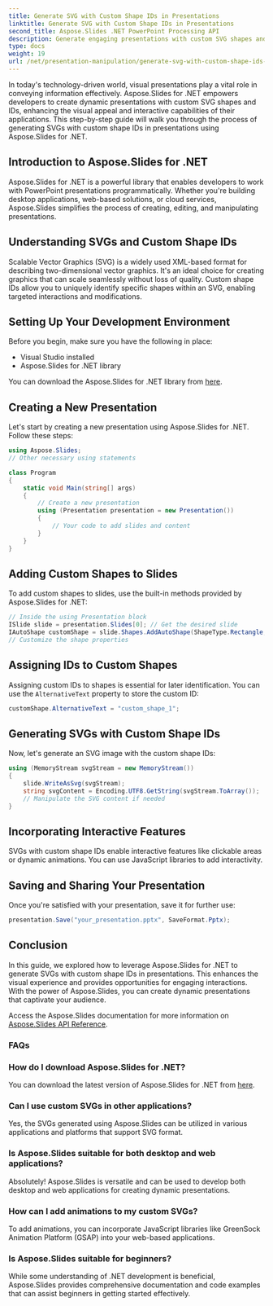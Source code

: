 ```yaml
---
title: Generate SVG with Custom Shape IDs in Presentations
linktitle: Generate SVG with Custom Shape IDs in Presentations
second_title: Aspose.Slides .NET PowerPoint Processing API
description: Generate engaging presentations with custom SVG shapes and IDs using Aspose.Slides for .NET. Learn how to create interactive slides step by step with source code examples. Enhance visual appeal and user interaction in your presentations.
type: docs
weight: 19
url: /net/presentation-manipulation/generate-svg-with-custom-shape-ids-in-presentations/
---
```


In today's technology-driven world, visual presentations play a vital role in conveying information effectively. Aspose.Slides for .NET empowers developers to create dynamic presentations with custom SVG shapes and IDs, enhancing the visual appeal and interactive capabilities of their applications. This step-by-step guide will walk you through the process of generating SVGs with custom shape IDs in presentations using Aspose.Slides for .NET.

## Introduction to Aspose.Slides for .NET

Aspose.Slides for .NET is a powerful library that enables developers to work with PowerPoint presentations programmatically. Whether you're building desktop applications, web-based solutions, or cloud services, Aspose.Slides simplifies the process of creating, editing, and manipulating presentations.

## Understanding SVGs and Custom Shape IDs

Scalable Vector Graphics (SVG) is a widely used XML-based format for describing two-dimensional vector graphics. It's an ideal choice for creating graphics that can scale seamlessly without loss of quality. Custom shape IDs allow you to uniquely identify specific shapes within an SVG, enabling targeted interactions and modifications.

## Setting Up Your Development Environment

Before you begin, make sure you have the following in place:
- Visual Studio installed
- Aspose.Slides for .NET library

You can download the Aspose.Slides for .NET library from [here](https://releases.aspose.com/slides/net/).

## Creating a New Presentation

Let's start by creating a new presentation using Aspose.Slides for .NET. Follow these steps:

```csharp
using Aspose.Slides;
// Other necessary using statements

class Program
{
    static void Main(string[] args)
    {
        // Create a new presentation
        using (Presentation presentation = new Presentation())
        {
            // Your code to add slides and content
        }
    }
}
```

## Adding Custom Shapes to Slides

To add custom shapes to slides, use the built-in methods provided by Aspose.Slides for .NET:

```csharp
// Inside the using Presentation block
ISlide slide = presentation.Slides[0]; // Get the desired slide
IAutoShape customShape = slide.Shapes.AddAutoShape(ShapeType.Rectangle, 100, 100, 200, 100);
// Customize the shape properties
```

## Assigning IDs to Custom Shapes

Assigning custom IDs to shapes is essential for later identification. You can use the `AlternativeText` property to store the custom ID:

```csharp
customShape.AlternativeText = "custom_shape_1";
```

## Generating SVGs with Custom Shape IDs

Now, let's generate an SVG image with the custom shape IDs:

```csharp
using (MemoryStream svgStream = new MemoryStream())
{
    slide.WriteAsSvg(svgStream);
    string svgContent = Encoding.UTF8.GetString(svgStream.ToArray());
    // Manipulate the SVG content if needed
}
```

## Incorporating Interactive Features

SVGs with custom shape IDs enable interactive features like clickable areas or dynamic animations. You can use JavaScript libraries to add interactivity.

## Saving and Sharing Your Presentation

Once you're satisfied with your presentation, save it for further use:

```csharp
presentation.Save("your_presentation.pptx", SaveFormat.Pptx);
```

## Conclusion

In this guide, we explored how to leverage Aspose.Slides for .NET to generate SVGs with custom shape IDs in presentations. This enhances the visual experience and provides opportunities for engaging interactions. With the power of Aspose.Slides, you can create dynamic presentations that captivate your audience.

Access the Aspose.Slides documentation for more information on [Aspose.Slides API Reference](https://reference.aspose.com/slides/net/).

### FAQs

### How do I download Aspose.Slides for .NET?

You can download the latest version of Aspose.Slides for .NET from [here](https://releases.aspose.com/slides/net/).

### Can I use custom SVGs in other applications?

Yes, the SVGs generated using Aspose.Slides can be utilized in various applications and platforms that support SVG format.

### Is Aspose.Slides suitable for both desktop and web applications?

Absolutely! Aspose.Slides is versatile and can be used to develop both desktop and web applications for creating dynamic presentations.

### How can I add animations to my custom SVGs?

To add animations, you can incorporate JavaScript libraries like GreenSock Animation Platform (GSAP) into your web-based applications.

### Is Aspose.Slides suitable for beginners?

While some understanding of .NET development is beneficial, Aspose.Slides provides comprehensive documentation and code examples that can assist beginners in getting started effectively.
